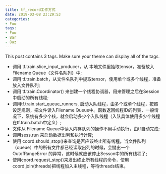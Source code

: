 ```yaml
---
title: tf_record工作方式
date: 2019-03-08 23:29:53
categories:
- Foo
tags:
- Foo
- Bar
- Baz
---
```


This post contains 3 tags. Make sure your theme can display all of the tags.

- 调用 tf.train.slice_input_producer，从 本地文件里抽取tensor，准备放入Filename Queue（文件名队列）中;
- 调用 tf.train.batch，从文件名队列中提取tensor，使用单个或多个线程，准备放入文件队列;
- 调用 tf.train.Coordinator() 来创建一个线程协调器，用来管理之后在Session中启动的所有线程;
- 调用tf.train.start_queue_runners, 启动入队线程，由多个或单个线程，按照设定规则，把文件读入Filename Queue中。函数返回线程ID的列表，一般情况下，系统有多少个核，就会启动多少个入队线程（入队具体使用多少个线程在tf.train.batch中定义）;
- 文件从 Filename Queue中读入内存队列的操作不用手动执行，由tf自动完成;
- 调用sess.run 来启动数据出列和执行计算;
- 使用 coord.should_stop()来查询是否应该终止所有线程，当文件队列（queue）中的所有文件都已经读取出列的时候，会抛出一个 OutofRangeError 的异常，这时候就应该停止Sesson中的所有线程了;
- 使用coord.request_stop()来发出终止所有线程的命令，使用coord.join(threads)把线程加入主线程，等待threads结束。

